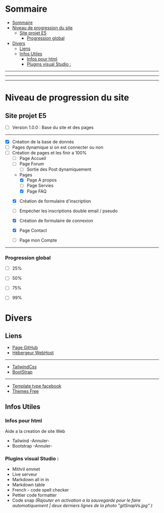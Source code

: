# Sommaire

- [Sommaire](#sommaire)
- [Niveau de progression du site](#niveau-de-progression-du-site)
  - [Site projet E5](#site-projet-e5)
    - [Progression global](#progression-global)
- [Divers](#divers)
  - [Liens](#liens)
  - [Infos Utiles](#infos-utiles)
    - [Infos pour html](#infos-pour-html)
    - [Plugins visual Studio :](#plugins-visual-studio-)

---
---
---

# Niveau de progression du site

## Site projet E5

- [ ] Version 1.0.0 : Base du site et des pages

---

- [x] Création de la base de donnés
- [ ] Pages dynamique si on est connecter ou non
- [ ] Création de pages et les finir a 100%
  - [ ] Page Accueil
  - [ ] Page Forum
    - [ ] Sortie des Post dynamiquement
  - Pages
    - [x] Page A propos
    - [ ] Page Servies
    - [x] Page FAQ
  - [x]  Création de formulaire d'inscription
    - [ ]  Empécher les inscriptions double email / pseudo
  - [x] Création de formulaire de connexion
  - [x] Page Contact
  - [ ] Page mon Compte


---

### Progression global
- [ ] 25%
- [ ] 50%
- [ ] 75%
- [ ] 99%


# Divers

## Liens

- [Page GitHub](https://github.com/Mfxof/EpreuveE5-WebApplication)
- [Hébergeur WebHost](https://panel.000webhost.com/)

---

- [TailwindCss](https://tailwindcss.com/docs/installation)
- [BootStrap](https://getbootstrap.com/docs/5.0/getting-started/introduction/)

---

- [Template type facebook](https://online-communities.demos.buddyboss.com/)
- [Themes Free](https://colorlib.com/wp/themes/)

## Infos Utiles

### Infos pour html

Aide a la creation de site Web

- Tailwind -Annuler-
- Bootstrap -Annuler-

### Plugins visual Studio :

- Mithril emmet
- Live serveur
- Markdown all in in
- Markdown table
- French - code spell checker
- Pettier code formatter
- Code snap *(Rajouter en activation a la sauvegarde pour le faire automatiquement | deux derniers lignes de la photo "gitSnapVs.jpg" )*
